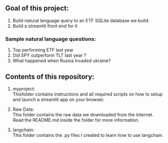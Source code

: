 ## Goal of this project:
1. Build natural language query to an ETF SQLite database we build.
2. Build a streamlit front end for it

### Sample natural language questions:
1. Top performing ETF last year
2. Did SPY outperform TLT last year ?
3. What happened when Russia Invaded ukraine?

## Contents of this repository:
1. myproject:<br>
Thisfolder  contains instructions and all required scripts on how to setup and launch a streamlit app on your browser.

2. Raw Data:<br>
This folder contains the raw data we downloaded from the internet. Read the README.md inside the folder for more information.

3. langchain:<br>
This folder contains the .py files I created to learn how to use langchain.